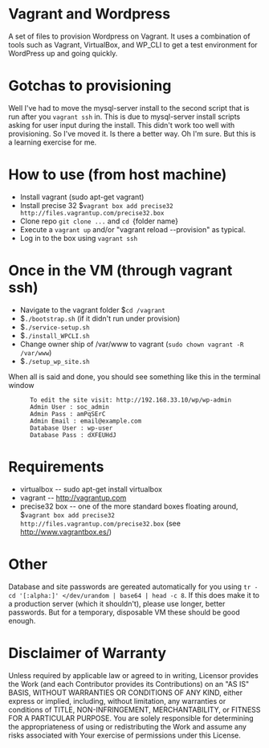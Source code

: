 Vagrant and Wordpress
====================

A set of files to provision Wordpress on Vagrant. It uses a combination of tools such as Vagrant, VirtualBox, and WP_CLI to get a test environment for WordPress up and going quickly.

Gotchas to provisioning
=======================
Well I've had to move the mysql-server install to the second script that is run after you `vagrant ssh` in. This is due to mysql-server install scripts asking for user input during the install. This didn't work too well with provisioning. So I've moved it. Is there a better way. Oh I'm sure. But this is a learning exercise for me. 

How to use (from host machine)
==============================
- Install vagrant (sudo apt-get vagrant)
- Install precise 32 $`vagrant box add precise32 http://files.vagrantup.com/precise32.box`
- Clone repo `git clone ...` and `cd `{folder name}
- Execute a `vagrant up` and/or "vagrant reload --provision" as typical. 
- Log in to the box  using `vagrant ssh`

Once in the VM (through vagrant ssh)
====================================
- Navigate to the vagrant folder $`cd /vagrant`
- $`./bootstrap.sh` (if it didn't run under provision)
- $`./service-setup.sh`
- $`./install_WPCLI.sh`
- Change owner ship of /var/www to vagrant (`sudo chown vagrant -R /var/www`)
- $`./setup_wp_site.sh` 

When all is said and done, you should see something like this in the terminal window

```
      To edit the site visit: http://192.168.33.10/wp/wp-admin
      Admin User : soc_admin
      Admin Pass : amPqSErC
      Admin Email : email@example.com
      Database User : wp-user
      Database Pass : dXFEUHdJ
```


Requirements
============
* virtualbox -- sudo apt-get install virtualbox
* vagrant -- http://vagrantup.com
* precise32 box -- one of the more standard boxes floating around, $`vagrant box add precise32 http://files.vagrantup.com/precise32.box` (see http://www.vagrantbox.es/)


Other
=====
Database and site passwords are gereated automatically for you using `tr -cd '[:alpha:]' </dev/urandom | base64 | head -c 8`. If this does make it to a production server (which it shouldn't), please use longer, better passwords. But for a temporary, disposable VM these should be good enough. 


Disclaimer of Warranty
======================
Unless required by applicable law or
      agreed to in writing, Licensor provides the Work (and each
      Contributor provides its Contributions) on an "AS IS" BASIS,
      WITHOUT WARRANTIES OR CONDITIONS OF ANY KIND, either express or
      implied, including, without limitation, any warranties or conditions
      of TITLE, NON-INFRINGEMENT, MERCHANTABILITY, or FITNESS FOR A
      PARTICULAR PURPOSE. You are solely responsible for determining the
      appropriateness of using or redistributing the Work and assume any
      risks associated with Your exercise of permissions under this License.
